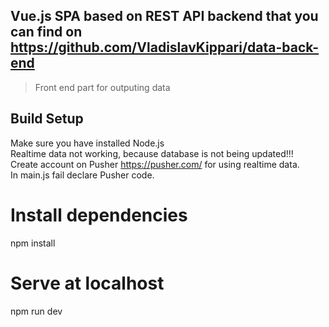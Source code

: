 ## Vue.js SPA based on REST API backend that you can find on https://github.com/VladislavKippari/data-back-end

> Front end part for outputing data

## Build Setup
Make sure you have installed Node.js  
Realtime data not working, because database is not being updated!!!  
Create account on Pusher https://pusher.com/ for using realtime data.  
In main.js fail declare Pusher code.
# Install dependencies
npm install

# Serve at localhost
npm run dev


